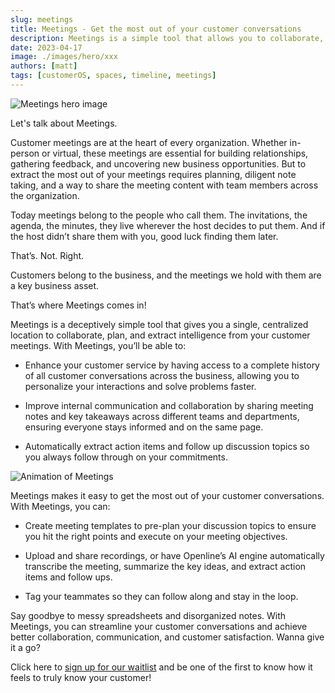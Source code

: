```yaml
---
slug: meetings
title: Meetings - Get the most out of your customer conversations
description: Meetings is a simple tool that allows you to collaborate, plan, and extract intelligence from your customer meetings.
date: 2023-04-17
image: ./images/hero/xxx
authors: [matt]
tags: [customerOS, spaces, timeline, meetings]
---
```


![Meetings hero image](xxx)

Let's talk about Meetings.

Customer meetings are at the heart of every organization.  Whether in-person or virtual, these meetings are essential for building relationships, gathering feedback, and uncovering new business opportunities.  But to extract the most out of your meetings requires planning, diligent note taking, and a way to share the meeting content with team members across the organization.

<!--truncate-->

Today meetings belong to the people who call them. The invitations, the agenda, the minutes, they live wherever the host decides to put them. And if the host didn’t share them with you, good luck finding them later. 

That’s. Not. Right. 

Customers belong to the business, and the meetings we hold with them are a key business asset.

That’s where Meetings comes in!

Meetings is a deceptively simple tool that gives you a single, centralized location to collaborate, plan, and extract intelligence from your customer meetings.  With Meetings, you’ll be able to:

- Enhance your customer service by having access to a complete history of all customer conversations across the business, allowing you to personalize your interactions and solve problems faster.

- Improve internal communication and collaboration by sharing meeting notes and key takeaways across different teams and departments, ensuring everyone stays informed and on the same page.

- Automatically extract action items and follow up discussion topics so you always follow through on your commitments.

![Animation of Meetings](xxx)

Meetings makes it easy to get the most out of your customer conversations.  With Meetings, you can:

- Create meeting templates to pre-plan your discussion topics to ensure you hit the right points and execute on your meeting objectives.

- Upload and share recordings, or have Openline’s AI engine automatically transcribe the meeting, summarize the key ideas, and extract action items and follow ups.

- Tag your teammates so they can follow along and stay in the loop.

Say goodbye to messy spreadsheets and disorganized notes.  With Meetings, you can streamline your customer conversations and achieve better collaboration, communication, and customer satisfaction.  Wanna give it a go?

Click here to [sign up for our waitlist][waitlist] and be one of the first to know how it feels to truly know your customer!  

<!---References--->

[waitlist]: https://www.openline.ai/
